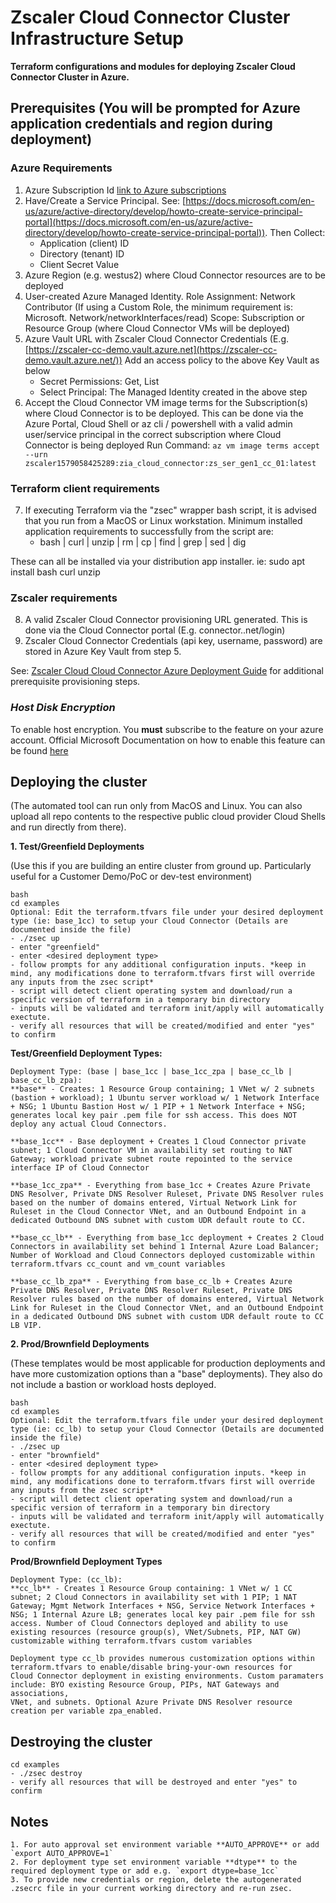 # Zscaler Cloud Connector Cluster Infrastructure Setup

**Terraform configurations and modules for deploying Zscaler Cloud Connector Cluster in Azure.**

## Prerequisites (You will be prompted for Azure application credentials and region during deployment)

### **Azure Requirements**

1. Azure Subscription Id [link to Azure subscriptions](https://portal.azure.com/#blade/Microsoft_Azure_Billing/SubscriptionsBlade)
2. Have/Create a Service Principal. See: [https://docs.microsoft.com/en-us/azure/active-directory/develop/howto-create-service-principal-portal](https://docs.microsoft.com/en-us/azure/active-directory/develop/howto-create-service-principal-portal)). Then Collect:
    - Application (client) ID
    - Directory (tenant) ID
    - Client Secret Value
3. Azure Region (e.g. westus2) where Cloud Connector resources are to be deployed
4. User-created Azure Managed Identity. Role Assignment: Network Contributor (If using a Custom Role, the minimum requirement is: Microsoft. Network/networkInterfaces/read) Scope: Subscription or Resource Group (where Cloud Connector VMs will be deployed)
5. Azure Vault URL with Zscaler Cloud Connector Credentials (E.g. [https://zscaler-cc-demo.vault.azure.net](https://zscaler-cc-demo.vault.azure.net/)) Add an access policy to the above Key Vault as below
    - Secret Permissions: Get, List
    - Select Principal: The Managed Identity created in the above step
6. Accept the Cloud Connector VM image terms for the Subscription(s) where Cloud Connector is to be deployed. This can be done via the Azure Portal, Cloud Shell or az cli / powershell with a valid admin user/service principal in the correct subscription where Cloud Connector is being deployed Run Command: `az vm image terms accept --urn zscaler1579058425289:zia_cloud_connector:zs_ser_gen1_cc_01:latest`

### Terraform client requirements
7. If executing Terraform via the "zsec" wrapper bash script, it is advised that you run from a MacOS or Linux workstation. Minimum installed application requirements to successfully from the script are:
    - bash | curl | unzip | rm | cp | find | grep | sed | dig

<p>These can all be installed via your distribution app installer. ie: sudo apt install bash curl unzip</p>

### **Zscaler requirements**

8. A valid Zscaler Cloud Connector provisioning URL generated. This is done via the Cloud Connector portal (E.g. connector..net/login)
9. Zscaler Cloud Connector Credentials (api key, username, password) are stored in Azure Key Vault from step 5.

See: [Zscaler Cloud Cloud Connector Azure Deployment Guide](https://help.zscaler.com/cloud-connector/deploying-cloud-connector-microsoft-azure) for additional prerequisite provisioning steps.

### *Host Disk Encryption*
To enable host encryption. You **must** subscribe to the feature on your azure account. Official Microsoft Documentation on how to enable this feature can be found [here](https://learn.microsoft.com/en-us/azure/virtual-machines/disks-enable-host-based-encryption-portal?tabs=azure-cli#prerequisites)


## Deploying the cluster
(The automated tool can run only from MacOS and Linux. You can also upload all repo contents to the respective public cloud provider Cloud Shells and run directly from there).   
 
**1. Test/Greenfield Deployments**

(Use this if you are building an entire cluster from ground up.
 Particularly useful for a Customer Demo/PoC or dev-test environment)

```
bash
cd examples
Optional: Edit the terraform.tfvars file under your desired deployment type (ie: base_1cc) to setup your Cloud Connector (Details are documented inside the file)
- ./zsec up
- enter "greenfield"
- enter <desired deployment type>
- follow prompts for any additional configuration inputs. *keep in mind, any modifications done to terraform.tfvars first will override any inputs from the zsec script*
- script will detect client operating system and download/run a specific version of terraform in a temporary bin directory
- inputs will be validated and terraform init/apply will automatically exectute.
- verify all resources that will be created/modified and enter "yes" to confirm
```

**Test/Greenfield Deployment Types:**

```
Deployment Type: (base | base_1cc | base_1cc_zpa | base_cc_lb | base_cc_lb_zpa):
**base** - Creates: 1 Resource Group containing; 1 VNet w/ 2 subnets (bastion + workload); 1 Ubuntu server workload w/ 1 Network Interface + NSG; 1 Ubuntu Bastion Host w/ 1 PIP + 1 Network Interface + NSG; generates local key pair .pem file for ssh access. This does NOT deploy any actual Cloud Connectors.

**base_1cc** - Base deployment + Creates 1 Cloud Connector private subnet; 1 Cloud Connector VM in availability set routing to NAT Gateway; workload private subnet route repointed to the service interface IP of Cloud Connector

**base_1cc_zpa** - Everything from base_1cc + Creates Azure Private DNS Resolver, Private DNS Resolver Ruleset, Private DNS Resolver rules based on the number of domains entered, Virtual Network Link for Ruleset in the Cloud Connector VNet, and an Outbound Endpoint in a dedicated Outbound DNS subnet with custom UDR default route to CC.

**base_cc_lb** - Everything from base_1cc deployment + Creates 2 Cloud Connectors in availability set behind 1 Internal Azure Load Balancer; Number of Workload and Cloud Connectors deployed customizable within terraform.tfvars cc_count and vm_count variables

**base_cc_lb_zpa** - Everything from base_cc_lb + Creates Azure Private DNS Resolver, Private DNS Resolver Ruleset, Private DNS Resolver rules based on the number of domains entered, Virtual Network Link for Ruleset in the Cloud Connector VNet, and an Outbound Endpoint in a dedicated Outbound DNS subnet with custom UDR default route to CC LB VIP.
```


**2. Prod/Brownfield Deployments**

(These templates would be most applicable for production deployments and have more customization options than a "base" deployments). They also do not include a bastion or workload hosts deployed.

```
bash
cd examples
Optional: Edit the terraform.tfvars file under your desired deployment type (ie: cc_lb) to setup your Cloud Connector (Details are documented inside the file)
- ./zsec up
- enter "brownfield"
- enter <desired deployment type>
- follow prompts for any additional configuration inputs. *keep in mind, any modifications done to terraform.tfvars first will override any inputs from the zsec script*
- script will detect client operating system and download/run a specific version of terraform in a temporary bin directory
- inputs will be validated and terraform init/apply will automatically exectute.
- verify all resources that will be created/modified and enter "yes" to confirm
```

**Prod/Brownfield Deployment Types**

```
Deployment Type: (cc_lb):
**cc_lb** - Creates 1 Resource Group containing: 1 VNet w/ 1 CC subnet; 2 Cloud Connectors in availability set with 1 PIP; 1 NAT Gateway; Mgmt Network Interfaces + NSG, Service Network Interfaces + NSG; 1 Internal Azure LB; generates local key pair .pem file for ssh access. Number of Cloud Connectors deployed and ability to use existing resources (resource group(s), VNet/Subnets, PIP, NAT GW) customizable withing terraform.tfvars custom variables

Deployment type cc_lb provides numerous customization options within terraform.tfvars to enable/disable bring-your-own resources for
Cloud Connector deployment in existing environments. Custom paramaters include: BYO existing Resource Group, PIPs, NAT Gateways and associations,
VNet, and subnets. Optional Azure Private DNS Resolver resource creation per variable zpa_enabled.
```

## Destroying the cluster
```
cd examples
- ./zsec destroy
- verify all resources that will be destroyed and enter "yes" to confirm
```

## Notes
```
1. For auto approval set environment variable **AUTO_APPROVE** or add `export AUTO_APPROVE=1`
2. For deployment type set environment variable **dtype** to the required deployment type or add e.g. `export dtype=base_1cc`
3. To provide new credentials or region, delete the autogenerated .zsecrc file in your current working directory and re-run zsec.
```
